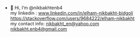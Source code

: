 - 👋 Hi, I’m @nikbakhtenb4  \
my linkedin : www.linkedin.com/in/elham-nikbakht-bidgoli  \
https://stackoverflow.com/users/9684222/elham-nikbakht  \
my contact info: nikbakht_en@yahoo.com  \
nikbakht.enb4@gmail.com 

